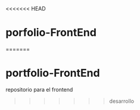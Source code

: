 <<<<<<< HEAD
# porfolio-FrontEnd
=======
# portfolio-FrontEnd
repositorio para el frontend
>>>>>>> desarrollo
